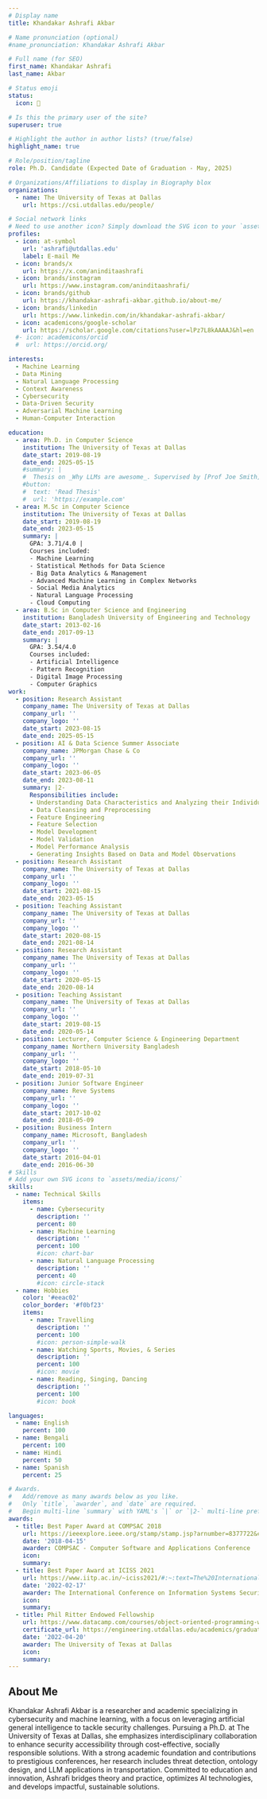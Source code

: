 ```yaml
---
# Display name
title: Khandakar Ashrafi Akbar

# Name pronunciation (optional)
#name_pronunciation: Khandakar Ashrafi Akbar

# Full name (for SEO)
first_name: Khandakar Ashrafi
last_name: Akbar

# Status emoji
status:
  icon: 🍵

# Is this the primary user of the site?
superuser: true

# Highlight the author in author lists? (true/false)
highlight_name: true

# Role/position/tagline
role: Ph.D. Candidate (Expected Date of Graduation - May, 2025)

# Organizations/Affiliations to display in Biography blox
organizations:
  - name: The University of Texas at Dallas
    url: https://csi.utdallas.edu/people/

# Social network links
# Need to use another icon? Simply download the SVG icon to your `assets/media/icons/` folder.
profiles:
  - icon: at-symbol
    url: 'ashrafi@utdallas.edu'
    label: E-mail Me
  - icon: brands/x
    url: https://x.com/aninditaashrafi
  - icon: brands/instagram
    url: https://www.instagram.com/aninditaashrafi/
  - icon: brands/github
    url: https://khandakar-ashrafi-akbar.github.io/about-me/
  - icon: brands/linkedin
    url: https://www.linkedin.com/in/khandakar-ashrafi-akbar/
  - icon: academicons/google-scholar
    url: https://scholar.google.com/citations?user=lPz7L8kAAAAJ&hl=en
  #- icon: academicons/orcid
  #  url: https://orcid.org/

interests:
  - Machine Learning
  - Data Mining
  - Natural Language Processing
  - Context Awareness
  - Cybersecurity
  - Data-Driven Security
  - Adversarial Machine Learning
  - Human-Computer Interaction

education:
  - area: Ph.D. in Computer Science
    institution: The University of Texas at Dallas
    date_start: 2019-08-19
    date_end: 2025-05-15
    #summary: |
    #  Thesis on _Why LLMs are awesome_. Supervised by [Prof Joe Smith](https://example.com). Presented papers at 5 IEEE conferences with the contributions being published in 2 Springer journals.
    #button:
    #  text: 'Read Thesis'
    #  url: 'https://example.com'
  - area: M.Sc in Computer Science
    institution: The University of Texas at Dallas
    date_start: 2019-08-19
    date_end: 2023-05-15
    summary: |
      GPA: 3.71/4.0 |
      Courses included:
      - Machine Learning
      - Statistical Methods for Data Science
      - Big Data Analytics & Management
      - Advanced Machine Learning in Complex Networks
      - Social Media Analytics
      - Natural Language Processing
      - Cloud Computing
  - area: B.Sc in Computer Science and Engineering
    institution: Bangladesh University of Engineering and Technology
    date_start: 2013-02-16
    date_end: 2017-09-13
    summary: |
      GPA: 3.54/4.0
      Courses included:
      - Artificial Intelligence
      - Pattern Recognition
      - Digital Image Processing
      - Computer Graphics
work:
  - position: Research Assistant
    company_name: The University of Texas at Dallas
    company_url: ''
    company_logo: ''
    date_start: 2023-08-15
    date_end: 2025-05-15
  - position: AI & Data Science Summer Associate
    company_name: JPMorgan Chase & Co
    company_url: ''
    company_logo: ''
    date_start: 2023-06-05
    date_end: 2023-08-11
    summary: |2-
      Responsibilities include:
      - Understanding Data Characteristics and Analyzing their Individual/Multitudinal Behaviors
      - Data Cleansing and Preprocessing
      - Feature Engineering
      - Feature Selection
      - Model Development
      - Model Validation
      - Model Performance Analysis
      - Generating Insights Based on Data and Model Observations
  - position: Research Assistant
    company_name: The University of Texas at Dallas
    company_url: ''
    company_logo: ''
    date_start: 2021-08-15
    date_end: 2023-05-15
  - position: Teaching Assistant
    company_name: The University of Texas at Dallas
    company_url: ''
    company_logo: ''
    date_start: 2020-08-15
    date_end: 2021-08-14
  - position: Research Assistant
    company_name: The University of Texas at Dallas
    company_url: ''
    company_logo: ''
    date_start: 2020-05-15
    date_end: 2020-08-14
  - position: Teaching Assistant
    company_name: The University of Texas at Dallas
    company_url: ''
    company_logo: ''
    date_start: 2019-08-15
    date_end: 2020-05-14
  - position: Lecturer, Computer Science & Engineering Department
    company_name: Northern University Bangladesh
    company_url: ''
    company_logo: ''
    date_start: 2018-05-10
    date_end: 2019-07-31
  - position: Junior Software Engineer
    company_name: Reve Systems
    company_url: ''
    company_logo: ''
    date_start: 2017-10-02
    date_end: 2018-05-09
  - position: Business Intern
    company_name: Microsoft, Bangladesh
    company_url: ''
    company_logo: ''
    date_start: 2016-04-01
    date_end: 2016-06-30
# Skills
# Add your own SVG icons to `assets/media/icons/`
skills:
  - name: Technical Skills
    items:
      - name: Cybersecurity
        description: ''
        percent: 80
      - name: Machine Learning
        description: ''
        percent: 100
        #icon: chart-bar
      - name: Natural Language Processing
        description: ''
        percent: 40
        #icon: circle-stack
  - name: Hobbies
    color: '#eeac02'
    color_border: '#f0bf23'
    items:
      - name: Travelling
        description: ''
        percent: 100
        #icon: person-simple-walk
      - name: Watching Sports, Movies, & Series
        description: ''
        percent: 100
        #icon: movie
      - name: Reading, Singing, Dancing
        description: ''
        percent: 100
        #icon: book

languages:
  - name: English
    percent: 100
  - name: Bengali
    percent: 100
  - name: Hindi
    percent: 50
  - name: Spanish
    percent: 25

# Awards.
#   Add/remove as many awards below as you like.
#   Only `title`, `awarder`, and `date` are required.
#   Begin multi-line `summary` with YAML's `|` or `|2-` multi-line prefix and indent 2 spaces below.
awards:
  - title: Best Paper Award at COMPSAC 2018
    url: https://ieeexplore.ieee.org/stamp/stamp.jsp?arnumber=8377722&casa_token=xSLNIvtpDq4AAAAA:a-thnn9B-QNmkM7qcaAAD21wU16XHPZQLqepKSIw6PHJ5PqSW4XlZg3Hzibi0syySIZGlKMf4Q&tag=1
    date: '2018-04-15'
    awarder: COMPSAC - Computer Software and Applications Conference
    icon: 
    summary:
  - title: Best Paper Award at ICISS 2021
    url: https://www.iitp.ac.in/~iciss2021/#:~:text=The%20International%20Conference%20on%20Information,December%2017%20to%2019%2C%202021.
    date: '2022-02-17'
    awarder: The International Conference on Information Systems Security (ICISS)
    icon:
    summary:
  - title: Phil Ritter Endowed Fellowship
    url: https://www.datacamp.com/courses/object-oriented-programming-with-s3-and-r6-in-r
    certificate_url: https://engineering.utdallas.edu/academics/graduate-education/graduate-funding-opportunities/phil-ritter-scholarship/
    date: '2022-04-20'
    awarder: The University of Texas at Dallas
    icon:
    summary:
---
```


## About Me
Khandakar Ashrafi Akbar is a researcher and academic specializing in cybersecurity and machine learning, with a focus on leveraging artificial general intelligence to tackle security challenges. Pursuing a Ph.D. at The University of Texas at Dallas, she emphasizes interdisciplinary collaboration to enhance security accessibility through cost-effective, socially responsible solutions. With a strong academic foundation and contributions to prestigious conferences, her research includes threat detection, ontology design, and LLM applications in transportation. Committed to education and innovation, Ashrafi bridges theory and practice, optimizes AI technologies, and develops impactful, sustainable solutions.
